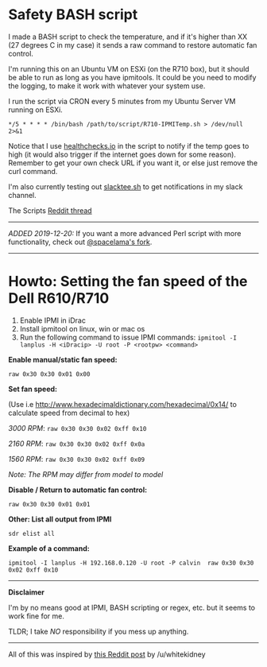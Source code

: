 # Safety BASH script
I made a BASH script to check the temperature, and if it's higher than XX (27 degrees C in my case) it sends a raw command to restore automatic fan control. 

I'm running this on an Ubuntu VM on ESXi (on the R710 box), but it should be able to run as long as you have ipmitools. It could be you need to modify the logging, to make it work with whatever your system use.

I run the script via CRON every 5 minutes from my Ubuntu Server VM running on ESXi.

`*/5 * * * * /bin/bash /path/to/script/R710-IPMITemp.sh > /dev/null 2>&1`

Notice that I use [healthchecks.io](https://healthchecks.io) in the script to notify if the temp goes to high (it would also trigger if the internet goes down for some reason). Remember to get your own check URL if you want it, or else just remove the curl command.

I'm also currently testing out [slacktee.sh](https://github.com/course-hero/slacktee) to get notifications in my slack channel.


The Scripts [Reddit thread](https://www.reddit.com/r/homelab/comments/779cha/manual_fan_control_on_r610r710_including_script/)

*****

*ADDED 2019-12-20:*
If you want a more advanced Perl script with more functionality, check out [@spacelama's fork](https://github.com/spacelama/Scripts).

*****

# Howto: Setting the fan speed of the Dell R610/R710

1. Enable IPMI in iDrac
2. Install ipmitool on linux, win or mac os
3. Run the following command to issue IPMI commands: 
`ipmitool -I lanplus -H <iDracip> -U root -P <rootpw> <command>`


**Enable manual/static fan speed:**

`raw 0x30 0x30 0x01 0x00`


**Set fan speed:**

(Use i.e http://www.hexadecimaldictionary.com/hexadecimal/0x14/ to calculate speed from decimal to hex)

*3000 RPM*: `raw 0x30 0x30 0x02 0xff 0x10`

*2160 RPM*: `raw 0x30 0x30 0x02 0xff 0x0a`

*1560 RPM*: `raw 0x30 0x30 0x02 0xff 0x09`

_Note: The RPM may differ from model to model_


**Disable / Return to automatic fan control:**

`raw 0x30 0x30 0x01 0x01`


**Other: List all output from IPMI**

`sdr elist all`


**Example of a command:**

`ipmitool -I lanplus -H 192.168.0.120 -U root -P calvin  raw 0x30 0x30 0x02 0xff 0x10`


*****

**Disclaimer**

I'm by no means good at IPMI, BASH scripting or regex, etc. but it seems to work fine for me. 

TLDR; I take _NO_ responsibility if you mess up anything.

*****

All of this was inspired by [this Reddit post](https://www.reddit.com/r/homelab/comments/72qust/r510_noise/dnkofsv/) by /u/whitekidney 
